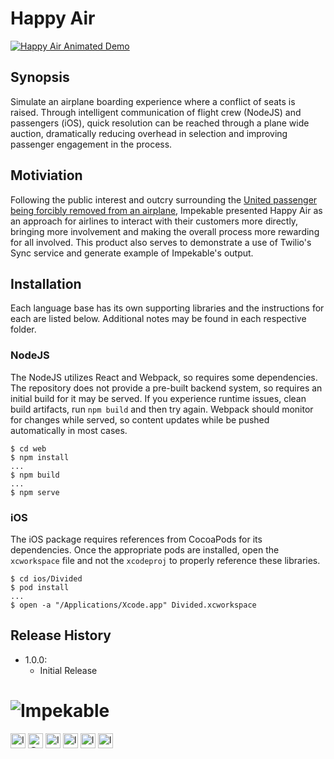 # Happy Air

[![Happy Air Animated Demo](https://raw.github.com/impekable/happy-air/master/happy_air_demo_v3.gif)](https://raw.github.com/impekable/happy-air/master/happy_air_demo_v3.mp4)

## Synopsis

Simulate an airplane boarding experience where a conflict of seats is raised.  Through intelligent communication of flight crew (NodeJS) and passengers (iOS), quick resolution can be reached through a plane wide auction, dramatically reducing overhead in selection and improving passenger engagement in the process.

## Motiviation

Following the public interest and outcry surrounding the [United passenger being forcibly removed from an airplane](http://www.foxnews.com/travel/2017/04/27/dragged-united-passenger-settles-with-airline-for-undisclosed-amount.html), Impekable presented Happy Air as an approach for airlines to interact with their customers more directly, bringing more involvement and making the overall process more rewarding for all involved.  This product also serves to demonstrate a use of Twilio's Sync service and generate example of Impekable's output.

## Installation

Each language base has its own supporting libraries and the instructions for each are listed below.  Additional notes may be found in each respective folder.

### NodeJS

The NodeJS utilizes React and Webpack, so requires some dependencies.  The repository does not provide a pre-built backend system, so requires an initial build for it may be served.  If you experience runtime issues, clean build artifacts, run `npm build` and then try again.  Webpack should monitor for changes while served, so content updates while be pushed automatically in most cases.

```shell
$ cd web
$ npm install
...
$ npm build
...
$ npm serve
```

### iOS

The iOS package requires references from CocoaPods for its dependencies.  Once the appropriate pods are installed, open the `xcworkspace` file and not the `xcodeproj` to properly reference these libraries.

```shell
$ cd ios/Divided
$ pod install
...
$ open -a "/Applications/Xcode.app" Divided.xcworkspace
```

## Release History

* 1.0.0:
  * Initial Release

# ![Impekable](https://impekable.com/wp-content/uploads/2017/03/impekable-logo-new.png)
[ <img src="https://impekable.com/wp-content/uploads/2016/10/favicon-32x32.png" alt="Impekable on the Web" height=24px width=24px/>](https://www.impekable.com) [<img src="https://pbs.twimg.com/profile_images/882647123602231296/vxH3PQvy_normal.jpg" alt="@BeImpekable on Twitter" height=24px width=24px/>](https://twitter.com/beimpekable) [<img alt="Impekable on Facebook" src="https://research.fb.com/wp-content/themes/fb-research/images/gui/facebook.ico" height=24px width=24px/>](https://www.facebook.com/Impekable/) [<img alt="Impekable on Dribbble" src="https://cdn.dribbble.com/assets/favicon-63b2904a073c89b52b19aa08cebc16a154bcf83fee8ecc6439968b1e6db569c7.ico" height=24px width=24px/>](http://www.dribbble.com/impekable) [<img alt="Impekable on Clutch" src="https://static2.clutch.co/sites/all/themes/clutch2/favicon.png" height=24px width=24px/>](https://clutch.co/profile/impekable) [<img alt="Impekable E-mail" src="https://www.google.com/gmail/about/images/favicon.ico" height=24px width=24px/>](mailto:sales@impekable.com)